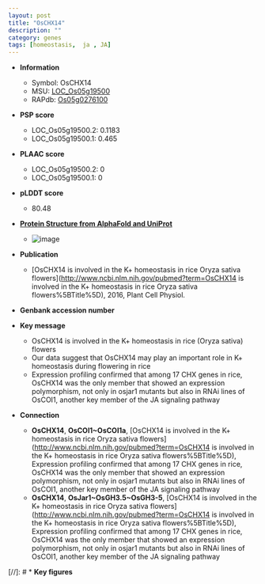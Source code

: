 ```yaml
---
layout: post
title: "OsCHX14"
description: ""
category: genes
tags: [homeostasis,  ja , JA]
---
```


* **Information**  
    + Symbol: OsCHX14  
    + MSU: [LOC_Os05g19500](http://rice.plantbiology.msu.edu/cgi-bin/ORF_infopage.cgi?orf=LOC_Os05g19500)  
    + RAPdb: [Os05g0276100](http://rapdb.dna.affrc.go.jp/viewer/gbrowse_details/irgsp1?name=Os05g0276100)  

* **PSP score**  
    + LOC_Os05g19500.2: 0.1183 
    + LOC_Os05g19500.1: 0.465 

* **PLAAC score**  
    + LOC_Os05g19500.2: 0 
    + LOC_Os05g19500.1: 0 

* **pLDDT score**
    + 80.48

* **[Protein Structure from AlphaFold and UniProt](https://www.uniprot.org/uniprotkb/Q6ATD0/entry#structure)**
    + ![image](https://ricepsp.github.io/images/Q6/AF-Q6ATD0-F1.png)

* **Publication**  
    + [OsCHX14 is involved in the K+ homeostasis in rice Oryza sativa flowers](http://www.ncbi.nlm.nih.gov/pubmed?term=OsCHX14 is involved in the K+ homeostasis in rice Oryza sativa flowers%5BTitle%5D), 2016, Plant Cell Physiol.

* **Genbank accession number**  

* **Key message**  
    + OsCHX14 is involved in the K+ homeostasis in rice (Oryza sativa) flowers
    + Our data suggest that OsCHX14 may play an important role in K+ homeostasis during flowering in rice
    + Expression profiling confirmed that among 17 CHX genes in rice, OsCHX14 was the only member that showed an expression polymorphism, not only in osjar1 mutants but also in RNAi lines of OsCOI1, another key member of the JA signaling pathway

* **Connection**  
    + __OsCHX14__, __OsCOI1~OsCOI1a__, [OsCHX14 is involved in the K+ homeostasis in rice Oryza sativa flowers](http://www.ncbi.nlm.nih.gov/pubmed?term=OsCHX14 is involved in the K+ homeostasis in rice Oryza sativa flowers%5BTitle%5D), Expression profiling confirmed that among 17 CHX genes in rice, OsCHX14 was the only member that showed an expression polymorphism, not only in osjar1 mutants but also in RNAi lines of OsCOI1, another key member of the JA signaling pathway
    + __OsCHX14__, __OsJar1~OsGH3.5~OsGH3-5__, [OsCHX14 is involved in the K+ homeostasis in rice Oryza sativa flowers](http://www.ncbi.nlm.nih.gov/pubmed?term=OsCHX14 is involved in the K+ homeostasis in rice Oryza sativa flowers%5BTitle%5D), Expression profiling confirmed that among 17 CHX genes in rice, OsCHX14 was the only member that showed an expression polymorphism, not only in osjar1 mutants but also in RNAi lines of OsCOI1, another key member of the JA signaling pathway

[//]: # * **Key figures**  


